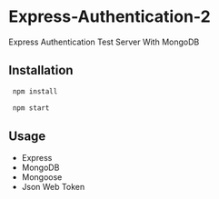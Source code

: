# Express-Authentication-2

Express Authentication Test Server With MongoDB

## Installation

```sh
 npm install

 npm start
```

## Usage

- Express
- MongoDB
- Mongoose
- Json Web Token
